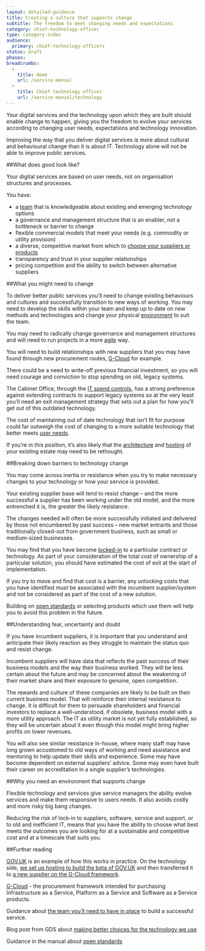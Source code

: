 ```yaml
---
layout: detailed-guidance
title: Creating a culture that supports change
subtitle: The freedom to meet changing needs and expectations
category: chief-technology-officer
type: category-index
audience:
  primary: chief-technology-officers
status: draft
phases:
breadcrumbs:
  -
    title: Home
    url: /service-manual
  -
    title: Chief technology officer
    url: /service-manual/technology
---
```


Your digital services and the technology upon which they are built should enable change to happen, giving you the freedom to evolve your services according to changing user needs, expectations and technology innovation.

Improving the way that you deliver digital services is more about cultural and behavioural change than it is about IT. Technology alone will not be able to improve public services.

##What does good look like?

Your digital services are based on user needs, not on organisation structures and processes.

You have:
* a [team](/service-manual/the-team.html) that is knowledgeable about existing and emerging technology options 
* a governance and management structure that is an enabler, not a bottleneck or barrier to change
* flexible commercial models that meet your needs (e.g. commodity or utility provision)
* a diverse, competitive market from which to [choose your suppliers or products](/service-manual/making-software/choosing-technology.html)
* transparency and trust in your supplier relationships
* pricing competition and the ability to switch between alternative suppliers

##What you might need to change

To deliver better public services you’ll need to change existing behaviours and cultures and successfully transition to new ways of working. You may need to develop the skills within your team and keep up to date on new methods and technologies and change your physical [environment](/service-manual/the-team/working-environment.html) to suit the team.

You may need to radically change governance and management structures and will need to run projects in a more [agile](/service-manual/agile/index.html) way.

You will need to build relationships with new suppliers that you may have found through new procurement routes, [G-Cloud](http://gcloud.civilservice.gov.uk/) for example.

There could be a need to write-off previous financial investment, so you will need courage and conviction to stop spending on old, legacy systems. 

The Cabinet Office, through the [IT spend controls](/service-manual/agile/spending-controls.html), has a strong preference against extending contracts to support legacy systems so at the very least you’ll need an exit management strategy that sets out a plan for how you’ll get out of this outdated technology.

The cost of maintaining out of date technology that isn’t fit for purpose could far outweigh the cost of changing to a more suitable technology that better meets [user needs](/service-manual/users/user-needs.html).

If you’re in this position, it’s also likely that the [architecture](/service-manual/technology/architecture.html) and [hosting](/service-manual/operations/hosting.html) of your existing estate may need to be rethought.

##Breaking down barriers to technology change

You may come across inertia or resistance when you try to make necessary changes to your technology or how your service is provided. 

Your existing supplier base will tend to resist change – and the more successful a supplier has been working under the old model, and the more entrenched it is, the greater the likely resistance. 

The changes needed will often be more successfully initiated and delivered by those not encumbered by past success – new market entrants and those traditionally closed-out from government business, such as small or medium-sized businesses.

You may find that you have become [locked-in](/service-manual/making-software/choosing-technology.html#lock-in) to a particular contract or technology. As part of your consideration of the total cost of ownership of a particular solution, you should have estimated the cost of exit at the start of implementation. 

If you try to move and find that cost is a barrier, any unlocking costs that you have identified must be associated with the incumbent supplier/system and not be considered as part of the cost of a new solution. 

Building on [open standards](/service-manual/making-software/open-standards-and-licensing.html) or selecting products which use them will help you to avoid this problem in the future.

##Understanding fear, uncertainty and doubt

If you have incumbent suppliers, it is important that you understand and anticipate their likely reaction as they struggle to maintain the status quo and resist change.

Incumbent suppliers will have data that reflects the past success of their business models and the way their business worked. They will be less certain about the future and may be concerned about the weakening of their market share and their exposure to genuine, open competition.

The rewards and culture of these companies are likely to be built on their current business model. That will reinforce their internal resistance to change. It is difficult for them to persuade shareholders and financial investors to replace a well-understood, if obsolete, business model with a more utility approach. The IT as utility market is not yet fully established, so they will be uncertain about it even though this model might bring higher profits on lower revenues.

You will also see similar resistance in-house, where many staff may have long grown accustomed to old ways of working and need assistance and mentoring to help update their skills and experience. Some may have become dependent on external suppliers’ advice. Some may even have built their career on accreditation in a single supplier’s technologies.

##Why you need an environment that supports change

Flexible technology and services give service managers the ability evolve services and make them responsive to users needs. It also avoids costly and more risky big bang changes. 

Reducing the risk of lock-in to suppliers, software, service and support, or to old and inefficient IT, means that you have the ability to choose what best meets the outcomes you are looking for at a sustainable and competitive cost and at a timescale that suits you.

##Further reading

[GOV.UK](https://gov.uk) is an example of how this works in practice. On the technology side, [we set up hosting to build the beta of GOV.UK](http://digital.cabinetoffice.gov.uk/2012/01/24/hosting-the-beta-of-gov-uk/) and then transferred it to [a new supplier on the G-Cloud framework](http://digital.cabinetoffice.gov.uk/2012/09/18/introducing-a-new-supplier-skyscape/).

[G-Cloud](http://gcloud.civilservice.gov.uk/) - the procurement framework intended for purchasing Infrastructure as a Service, Platform as a Service and Software as a Service products.

Guidance about [the team you’ll need to have in place](uk/service-manual/the-team/index.html) to build a successful service.

Blog post from GDS about [making better choices for the technology we use](http://digital.cabinetoffice.gov.uk/2013/03/26/better-tech-choices/)

Guidance in the manual about [open standards](/service-manual/making-software/open-standards-and-licensing.html)